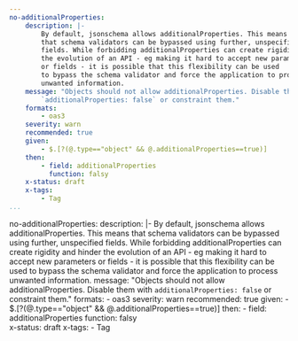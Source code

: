 ```yaml
---
no-additionalProperties:
    description: |-
        By default, jsonschema allows additionalProperties. This means
        that schema validators can be bypassed using further, unspecified
        fields. While forbidding additionalProperties can create rigidity and hinder
        the evolution of an API - eg making it hard to accept new parameters
        or fields - it is possible that this flexibility can be used
        to bypass the schema validator and force the application to process
        unwanted information.
    message: "Objects should not allow additionalProperties. Disable them with
        `additionalProperties: false` or constraint them."
    formats:
        - oas3
    severity: warn
    recommended: true
    given:
        - $.[?(@.type=="object" && @.additionalProperties==true)]
    then:
        - field: additionalProperties
          function: falsy  
    x-status: draft
    x-tags:
        - Tag              
...
```

no-additionalProperties:
    description: |-
        By default, jsonschema allows additionalProperties. This means
        that schema validators can be bypassed using further, unspecified
        fields. While forbidding additionalProperties can create rigidity and hinder
        the evolution of an API - eg making it hard to accept new parameters
        or fields - it is possible that this flexibility can be used
        to bypass the schema validator and force the application to process
        unwanted information.
    message: "Objects should not allow additionalProperties. Disable them with
        `additionalProperties: false` or constraint them."
    formats:
        - oas3
    severity: warn
    recommended: true
    given:
        - $.[?(@.type=="object" && @.additionalProperties==true)]
    then:
        - field: additionalProperties
          function: falsy  
    x-status: draft
    x-tags:
        - Tag  